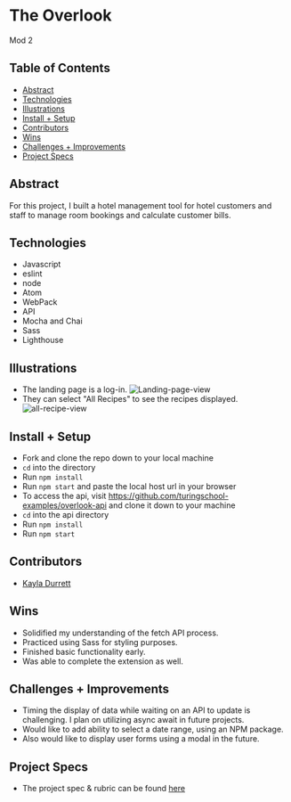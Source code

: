 # The Overlook
Mod 2

## Table of Contents
  - [Abstract](#abstract)
  - [Technologies](#technologies)
  - [Illustrations](#illustrations)
  - [Install + Setup](#set-up)
  - [Contributors](#contributors)
  - [Wins](#wins)
  - [Challenges + Improvements](#challenges-+-Improvements)
  - [Project Specs](#project-specs)

## Abstract
For this project, I built a hotel management tool for hotel customers and staff to manage room bookings and calculate customer bills.

## Technologies
  - Javascript
  - eslint
  - node
  - Atom
  - WebPack
  - API
  - Mocha and Chai
  - Sass
  - Lighthouse

## Illustrations

 - The landing page is a log-in.
 ![Landing-page-view](https://media.giphy.com/media/nmV088LcX77PuZDwBF/giphy.gif)
 - They can select "All Recipes" to see the recipes displayed.
 ![all-recipe-view](https://user-images.githubusercontent.com/83175748/148840613-c0c8dfe3-6eac-42f1-95c8-dc9b426acb92.png)
 
 
## Install + Setup
  - Fork and clone the repo down to your local machine
  - `cd` into the directory
  - Run `npm install`
  - Run `npm start` and paste the local host url in your browser
  - To access the api, visit https://github.com/turingschool-examples/overlook-api and clone it down to your machine
  - `cd` into the api directory
  - Run `npm install`
  - Run `npm start`

## Contributors
  - [Kayla Durrett](https://github.com/krdurrett)
  
## Wins
  - Solidified my understanding of the fetch API process.
  - Practiced using Sass for styling purposes.
  - Finished basic functionality early.
  - Was able to complete the extension as well.

## Challenges + Improvements
  - Timing the display of data while waiting on an API to update is challenging. I plan on utilizing async await in future projects.
  - Would like to add ability to select a date range, using an NPM package.
  - Also would like to display user forms using a modal in the future.

## Project Specs
  - The project spec & rubric can be found [here](https://frontend.turing.edu/projects/overlook.html)
